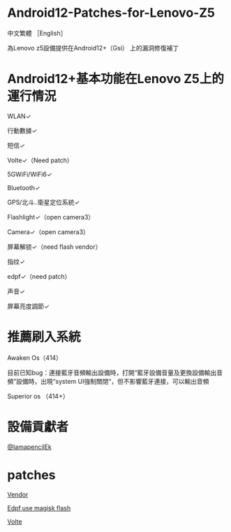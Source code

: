 # Android12-Patches-for-Lenovo-Z5

中文繁體 ［English］

為Lenovo z5設備提供在Android12+（Gsi） 上的漏洞修復補丁

# Android12+基本功能在Lenovo Z5上的運行情況

WLAN✓                                          

行動數據✓                

短信✓                   

Volte✓（Need patch）

5GWiFi/WiFi6✓

Bluetooth✓

GPS/北斗..衛星定位系統✓

Flashlight✓（open camera3）

Camera✓（open camera3）

屏幕解锁✓（need flash vendor）

指纹✓

edpf✓（need patch）

声音✓

屏幕亮度調節✓

# 推薦刷入系統

Awaken Os（414） 

目前已知bug：連接藍牙音頻輸出設備時，打開“藍牙設備音量及更換設備輸出音頻”設備時，出現“system UI強制關閉“，但不影響藍牙連接，可以輸出音頻

Superior os （414+）

# 設備貢獻者

[@IamapencilEk](https://github.com/iamapencilek)

# patches

[Vendor](https://github.com/IamapencilEk/Keystore-for-jd2018/releases/tag/1.0)

[Edpf,use magisk flash](https://wwn.lanzoub.com/ic8SB085u04d)

[Volte](https://github.com/857girl/Android12-Patches-for-Lenovo-Z5/blob/main/Volte.md)

